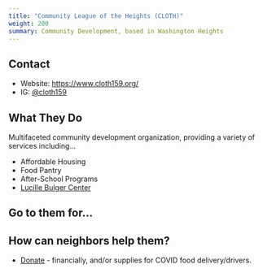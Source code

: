 ```yaml
---
title: "Community League of the Heights (CLOTH)"
weight: 200
summary: Community Development, based in Washington Heights
---
```

## Contact

* Website: https://www.cloth159.org/
* IG: [@cloth159](https://www.instagram.com/cloth159)

## What They Do

Multifaceted community development organization, providing a variety of services including...

* Affordable Housing
* Food Pantry
* After-School Programs
* [Lucille Bulger Center](https://www.cloth159.org/lbc)

## Go to them for...

## How can neighbors help them?

* [Donate](https://www.cloth159.org/donate) - financially, and/or supplies for COVID food delivery/drivers.
